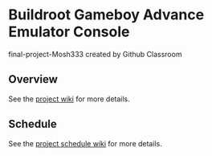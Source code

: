 # Buildroot Gameboy Advance Emulator Console
final-project-Mosh333 created by Github Classroom

## Overview
See the [project wiki](https://github.com/cu-ecen-aeld/final-project-Mosh333/wiki/Project-Overview) for more details.

## Schedule
See the [project schedule wiki](https://github.com/cu-ecen-aeld/final-project-Mosh333/wiki/Final-Project-Schedule) for more details.
